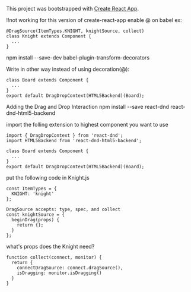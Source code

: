 This project was bootstrapped with [Create React App](https://github.com/facebookincubator/create-react-app).


!!not working for this version of create-react-app
enable @ on babel
ex:
```
@DragSource(ItemTypes.KNIGHT, knightSource, collect)
class Knight extends Component {
  ...
}
```
npm install --save-dev babel-plugin-transform-decorators

Write in other way instead of using decoration(@):
```
class Board extends Component {
  ...
}
export default DragDropContext(HTML5Backend)(Board);
```





Adding the Drag and Drop Interaction 
npm install --save react-dnd react-dnd-html5-backend

import the folling extension to highest component you want to use
```
import { DragDropContext } from 'react-dnd';
import HTML5Backend from 'react-dnd-html5-backend';

class Board extends Component {
  ...
}
export default DragDropContext(HTML5Backend)(Board);
```

put the following code in Knight.js
```
const ItemTypes = {
  KNIGHT: 'knight'
};

DragSource accepts: type, spec, and collect
const knightSource = {
  beginDrag(props) {
    return {};
  }
};
```
what's props does the Knight need?
```
function collect(connect, monitor) {
  return {
    connectDragSource: connect.dragSource(),
    isDragging: monitor.isDragging()
  }
}
```
